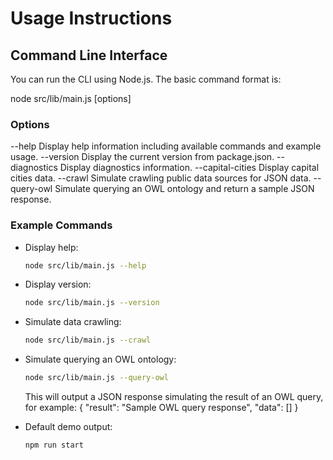 # Usage Instructions

## Command Line Interface

You can run the CLI using Node.js. The basic command format is:

  node src/lib/main.js [options]

### Options

--help             Display help information including available commands and example usage.
--version          Display the current version from package.json.
--diagnostics      Display diagnostics information.
--capital-cities   Display capital cities data.
--crawl            Simulate crawling public data sources for JSON data.
--query-owl        Simulate querying an OWL ontology and return a sample JSON response.

### Example Commands

- Display help:
  ```bash
  node src/lib/main.js --help
  ```

- Display version:
  ```bash
  node src/lib/main.js --version
  ```

- Simulate data crawling:
  ```bash
  node src/lib/main.js --crawl
  ```

- Simulate querying an OWL ontology:
  ```bash
  node src/lib/main.js --query-owl
  ```
  This will output a JSON response simulating the result of an OWL query, for example:
  {
    "result": "Sample OWL query response",
    "data": []
  }

- Default demo output:
  ```bash
  npm run start
  ```
